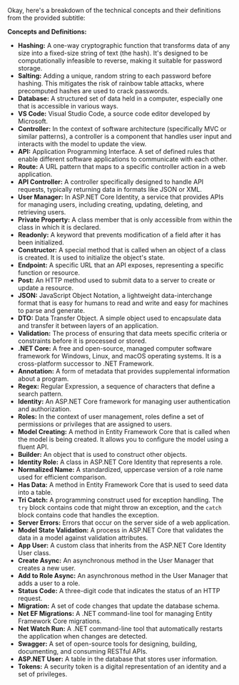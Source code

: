 Okay, here's a breakdown of the technical concepts and their definitions from the provided subtitle:

**Concepts and Definitions:**

*   **Hashing:** A one-way cryptographic function that transforms data of any size into a fixed-size string of text (the hash). It's designed to be computationally infeasible to reverse, making it suitable for password storage.
*   **Salting:** Adding a unique, random string to each password before hashing. This mitigates the risk of rainbow table attacks, where precomputed hashes are used to crack passwords.
*   **Database:** A structured set of data held in a computer, especially one that is accessible in various ways.
*   **VS Code:** Visual Studio Code, a source code editor developed by Microsoft.
*   **Controller:** In the context of software architecture (specifically MVC or similar patterns), a controller is a component that handles user input and interacts with the model to update the view.
*   **API:** Application Programming Interface. A set of defined rules that enable different software applications to communicate with each other.
*   **Route:** A URL pattern that maps to a specific controller action in a web application.
*   **API Controller:** A controller specifically designed to handle API requests, typically returning data in formats like JSON or XML.
*   **User Manager:** In ASP.NET Core Identity, a service that provides APIs for managing users, including creating, updating, deleting, and retrieving users.
*   **Private Property:** A class member that is only accessible from within the class in which it is declared.
*   **Readonly:** A keyword that prevents modification of a field after it has been initialized.
*   **Constructor:** A special method that is called when an object of a class is created. It is used to initialize the object's state.
*   **Endpoint:** A specific URL that an API exposes, representing a specific function or resource.
*   **Post:** An HTTP method used to submit data to a server to create or update a resource.
*   **JSON:** JavaScript Object Notation, a lightweight data-interchange format that is easy for humans to read and write and easy for machines to parse and generate.
*   **DTO:** Data Transfer Object. A simple object used to encapsulate data and transfer it between layers of an application.
*   **Validation:** The process of ensuring that data meets specific criteria or constraints before it is processed or stored.
*   **.NET Core:** A free and open-source, managed computer software framework for Windows, Linux, and macOS operating systems. It is a cross-platform successor to .NET Framework.
*   **Annotation:** A form of metadata that provides supplemental information about a program.
*   **Regex:** Regular Expression, a sequence of characters that define a search pattern.
*   **Identity:** An ASP.NET Core framework for managing user authentication and authorization.
*   **Roles:** In the context of user management, roles define a set of permissions or privileges that are assigned to users.
*   **Model Creating:** A method in Entity Framework Core that is called when the model is being created. It allows you to configure the model using a fluent API.
*   **Builder:** An object that is used to construct other objects.
*   **Identity Role:** A class in ASP.NET Core Identity that represents a role.
*   **Normalized Name:** A standardized, uppercase version of a role name used for efficient comparison.
*   **Has Data:** A method in Entity Framework Core that is used to seed data into a table.
*   **Tri Catch:** A programming construct used for exception handling. The `try` block contains code that might throw an exception, and the `catch` block contains code that handles the exception.
*   **Server Errors:** Errors that occur on the server side of a web application.
*   **Model State Validation:** A process in ASP.NET Core that validates the data in a model against validation attributes.
*   **App User:** A custom class that inherits from the ASP.NET Core Identity User class.
*   **Create Async:** An asynchronous method in the User Manager that creates a new user.
*   **Add to Role Async:** An asynchronous method in the User Manager that adds a user to a role.
*   **Status Code:** A three-digit code that indicates the status of an HTTP request.
*   **Migration:** A set of code changes that update the database schema.
*   **Net EF Migrations:** A .NET command-line tool for managing Entity Framework Core migrations.
*   **Net Watch Run:** A .NET command-line tool that automatically restarts the application when changes are detected.
*   **Swagger:** A set of open-source tools for designing, building, documenting, and consuming RESTful APIs.
*   **ASP.NET User:** A table in the database that stores user information.
*   **Tokens:** A security token is a digital representation of an identity and a set of privileges.